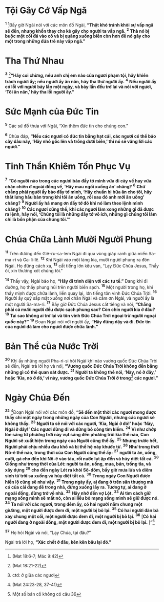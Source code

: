 # Tội Gây Cớ Vấp Ngã

<sup><b>1</b></sup> [^1@-4387dcdb-5cb9-4eb7-9fc0-86d9a2781613]Bấy giờ Ngài nói với các môn đồ Ngài, **“Thật khó tránh khỏi sự vấp ngã sẽ đến, nhưng khốn thay cho kẻ gây cho người ta vấp ngã.** <sup><b>2</b></sup> **Thà nó bị buộc một cối đá vào cổ và bị quăng xuống biển còn hơn để nó gây cho một trong những đứa trẻ này vấp ngã.”**

# Tha Thứ Nhau

<sup><b>3</b></sup> [^2@-4387dcdb-5cb9-4eb7-9fc0-86d9a2781613]**“Hãy coi chừng, nếu anh chị em nào của ngươi phạm tội, hãy khiển trách người ấy; nếu người ấy ăn năn, hãy tha thứ người ấy.** <sup><b>4</b></sup> **Nếu người ấy có lỗi với ngươi bảy lần một ngày, và bảy lần đều trở lại và nói với ngươi, ‘Tôi ăn năn,’ hãy tha lỗi người ấy.”**

# Sức Mạnh của Ðức Tin

<sup><b>5</b></sup> Các sứ đồ thưa với Ngài, “Xin thêm đức tin cho chúng con.”

<sup><b>6</b></sup> Chúa đáp, **“Nếu các ngươi có đức tin bằng hạt cải, các ngươi có thể bảo cây dâu này, ‘Hãy nhổ gốc lên và trồng dưới biển,’ thì nó sẽ vâng lời các ngươi.”**

# Tinh Thần Khiêm Tốn Phục Vụ

<sup><b>7</b></sup> **“Có người nào trong các ngươi bảo đầy tớ mình vừa đi cày về hay vừa chăn chiên ở ngoài đồng về, ‘Hãy mau ngồi xuống ăn’ chăng?** <sup><b>8</b></sup> **Chứ chẳng phải người ấy bảo đầy tớ mình, ‘Hãy chuẩn bị bữa ăn cho tôi, hãy thắt lưng hầu bàn trong khi tôi ăn uống, rồi sau đó anh mới ăn uống’ chăng?** <sup><b>9</b></sup> **Người ấy há mang ơn đầy tớ đó khi nó làm theo lệnh mình chăng?** <sup><b>10</b></sup> **Các ngươi cũng thế, khi các ngươi làm xong những gì đã được ra lệnh, hãy nói, ‘Chúng tôi là những đầy tớ vô ích, những gì chúng tôi làm chỉ là bổn phận của chúng tôi.’”**

# Chúa Chữa Lành Mười Người Phung

<sup><b>11</b></sup> Trên đường đến Giê-ru-sa-lem Ngài đi qua vùng giáp ranh giữa miền Sa-ma-ri và Ga-li-lê. <sup><b>12</b></sup> Khi Ngài vào một làng kia, mười người phung ra đón Ngài. Họ đứng cách xa, <sup><b>13</b></sup> cất tiếng lớn kêu van, “Lạy Ðức Chúa Jesus, Thầy ôi, xin thương xót chúng tôi.”

<sup><b>14</b></sup> Thấy vậy, Ngài bảo họ, **“Hãy đi trình diện với các tư tế.”** Ðang khi đi đường, họ thấy phung hủi trên người biến sạch. <sup><b>15</b></sup> Một người trong họ, khi thấy mình được chữa lành, liền quay lại, lớn tiếng tôn vinh Ðức Chúa Trời. <sup><b>16</b></sup> Người ấy quỳ sấp mặt xuống nơi chân Ngài và cảm ơn Ngài, và người ấy là một người Sa-ma-ri. <sup><b>17</b></sup> Bấy giờ Ðức Chúa Jesus cất tiếng và nói, **“Chẳng phải cả mười người đều được sạch phung sao? Còn chín người kia ở đâu?** <sup><b>18</b></sup> **Tại sao không ai trở lại và tôn vinh Ðức Chúa Trời ngoại trừ người ngoại quốc này?”** <sup><b>19</b></sup> Ðoạn Ngài nói với người ấy, **“Hãy đứng dậy và đi. Ðức tin của ngươi đã làm cho ngươi được chữa lành.”**

# Bản Thể của Nước Trời

<sup><b>20</b></sup> Khi ấy những người Pha-ri-si hỏi Ngài khi nào vương quốc Ðức Chúa Trời sẽ đến, Ngài trả lời họ và nói, **“Vương quốc Ðức Chúa Trời không đến bằng những gì có thể quan sát được.** <sup><b>21</b></sup> **Người ta không thể nói, ‘Này, nó ở đây,’ hoặc ‘Kìa, nó ở đó,’ vì này, vương quốc Ðức Chúa Trời ở trong**[^1-4387dcdb-5cb9-4eb7-9fc0-86d9a2781613] **các ngươi.”**

# Ngày Chúa Ðến

<sup><b>22</b></sup> [^3@-4387dcdb-5cb9-4eb7-9fc0-86d9a2781613]Ðoạn Ngài nói với các môn đồ, **“Sẽ đến một thời các ngươi mong được thấy chỉ một ngày trong những ngày của Con Người, nhưng các ngươi sẽ không thấy.** <sup><b>23</b></sup> **Người ta sẽ nói với các ngươi, ‘Kìa, Ngài ở đó!’ hoặc ‘Này, Ngài ở đây!’ Các ngươi đừng đi và đừng bỏ công tìm kiếm.** <sup><b>24</b></sup> **Vì như chớp lòe sáng từ phương trời này vụt sáng đến phương trời kia thể nào, Con Người sẽ xuất hiện trong ngày của Người cũng thể ấy.** <sup><b>25</b></sup> **Nhưng trước hết, Người phải chịu nhiều đau khổ và bị thế hệ này khước từ.** <sup><b>26</b></sup> **Như trong thời Nô-ê thể nào, trong thời của Con Người cũng thể ấy:** <sup><b>27</b></sup> **người ta ăn, uống, cưới, gả cho đến khi Nô-ê vào tàu, rồi nước lụt ập đến và hủy diệt tất cả.** <sup><b>28</b></sup> **Giống như trong thời của Lót: người ta ăn, uống, mua, bán, trồng tỉa, và xây dựng** <sup><b>29</b></sup> **cho đến ngày Lót ra khỏi Sô-đôm, bấy giờ mưa lửa và diêm sinh từ trời sa xuống và hủy diệt tất cả.** <sup><b>30</b></sup> **Trong ngày Con Người được hiển lộ cũng sẽ như vậy.** <sup><b>31</b></sup> **Trong ngày ấy, ai đang ở trên sân thượng mà có của cải đang để trong nhà, đừng xuống lấy ra. Tương tự, ai đang ở ngoài đồng, đừng trở về nhà.** <sup><b>32</b></sup> **Hãy nhớ đến vợ Lót.** <sup><b>33</b></sup> **Ai tìm cách giữ mạng sống mình sẽ mất nó, còn ai liều bỏ mạng sống mình sẽ giữ được nó.** <sup><b>34</b></sup> **Ta nói với các ngươi, trong đêm ấy, có hai người nằm chung một giường, một người được đem đi, một người bị bỏ lại.** <sup><b>35</b></sup> **Có hai người đàn bà xay chung một cối, một người được đem đi, một người bị bỏ lại.** <sup><b>36</b></sup> \[**Có hai người đang ở ngoài đồng, một người được đem đi, một người bị bỏ lại.** ]**”**[^2-4387dcdb-5cb9-4eb7-9fc0-86d9a2781613]

<sup><b>37</b></sup> Họ hỏi Ngài và nói, “Lạy Chúa, tại đâu?”

Ngài trả lời họ, **“Xác chết ở đâu, kên kên bâu lại đó.”**

[^1-4387dcdb-5cb9-4eb7-9fc0-86d9a2781613]: ctd: ở giữa các ngươi

[^2-4387dcdb-5cb9-4eb7-9fc0-86d9a2781613]: Một số bản cổ không có câu 36

[^1@-4387dcdb-5cb9-4eb7-9fc0-86d9a2781613]: (Mat 18:6-7; Mác 9:42)

[^2@-4387dcdb-5cb9-4eb7-9fc0-86d9a2781613]: (Mat 18:21-22)

[^3@-4387dcdb-5cb9-4eb7-9fc0-86d9a2781613]: (Mat 24:23-28, 37-41)
